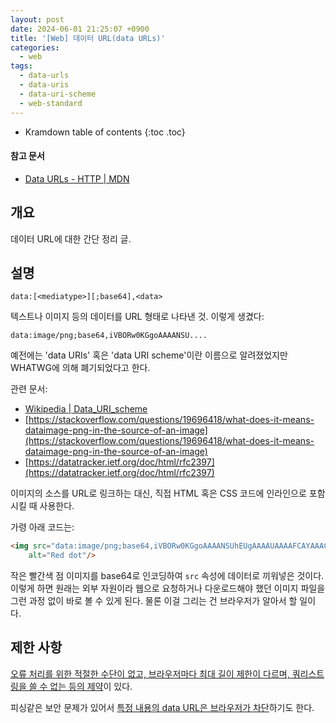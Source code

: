 ```yaml
---
layout: post
date: 2024-06-01 21:25:07 +0900
title: '[Web] 데이터 URL(data URLs)'
categories:
  - web
tags:
  - data-urls
  - data-uris
  - data-uri-scheme
  - web-standard
---
```


* Kramdown table of contents
{:toc .toc}

#### 참고 문서

- [Data URLs - HTTP \| MDN](https://developer.mozilla.org/en-US/docs/Web/HTTP/Basics_of_HTTP/Data_URLs)


## 개요

데이터 URL에 대한 간단 정리 글.


## 설명

```
data:[<mediatype>][;base64],<data>
```

텍스트나 이미지 등의 데이터를 URL 형태로 나타낸 것. 이렇게 생겼다:

```
data:image/png;base64,iVBORw0KGgoAAAANSU....
```

예전에는 'data URIs' 혹은 'data URI scheme'이란 이름으로 알려졌었지만 WHATWG에 의해 폐기되었다고 한다.

관련 문서:

- [Wikipedia \| Data_URI_scheme](https://en.wikipedia.org/wiki/Data_URI_scheme)
- [https://stackoverflow.com/questions/19696418/what-does-it-means-dataimage-png-in-the-source-of-an-image](https://stackoverflow.com/questions/19696418/what-does-it-means-dataimage-png-in-the-source-of-an-image)
- [https://datatracker.ietf.org/doc/html/rfc2397](https://datatracker.ietf.org/doc/html/rfc2397)

이미지의 소스를 URL로 링크하는 대신, 직접 HTML 혹은 CSS 코드에 인라인으로 포함시킬 때 사용한다.

가령 아래 코드는:

```html
<img src="data:image/png;base64,iVBORw0KGgoAAAANSUhEUgAAAAUAAAAFCAYAAACNbyblAAAAHElEQVQI12P4//8/w38GIAXDIBKE0DHxgljNBAAO9TXL0Y4OHwAAAABJRU5ErkJggg=="
    alt="Red dot"/>
```

작은 빨간색 점 이미지를 base64로 인코딩하여 `src` 속성에 데이터로 끼워넣은 것이다. 이렇게 하면 원래는 외부 자원이라 웹으로 요청하거나 다운로드해야 했던 이미지 파일을 그런 과정 없이 바로 볼 수 있게 된다. 물론 이걸 그리는 건 브라우저가 알아서 할 일이다.


## 제한 사항

[오류 처리를 위한 적절한 수단이 없고, 브라우저마다 최대 길이 제한이 다르며, 쿼리스트링을 쓸 수 없는 등의 제약](https://developer.mozilla.org/en-US/docs/Web/HTTP/Basics_of_HTTP/Data_URLs#common_problems)이 있다. 

피싱같은 보안 문제가 있어서 [특정 내용의 data URL은 브라우저가 차단](https://blog.mozilla.org/security/2017/11/27/blocking-top-level-navigations-data-urls-firefox-59/)하기도 한다. 
